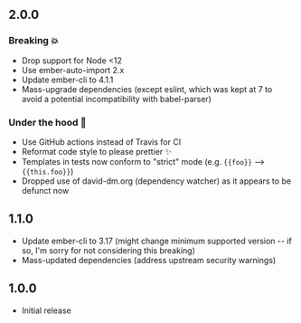 ## 2.0.0

### Breaking 💥

- Drop support for Node <12
- Use ember-auto-import 2.x
- Update ember-cli to 4.1.1
- Mass-upgrade dependencies (except eslint, which was kept at 7 to avoid a potential incompatibility with babel-parser)

### Under the hood 🚗

- Use GitHub actions instead of Travis for CI
- Reformat code style to please prettier ✨
- Templates in tests now conform to "strict" mode (e.g. `{{foo}}` --> `{{this.foo}}`)
- Dropped use of david-dm.org (dependency watcher) as it appears to be defunct now

## 1.1.0

* Update ember-cli to 3.17 (might change minimum supported version -- if so, I'm sorry for not considering this breaking)
* Mass-updated dependencies (address upstream security warnings)


## 1.0.0

* Initial release
